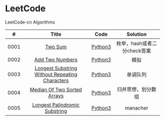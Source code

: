 # LeetCode

LeetCode-cn Algorithms

| # | Title | Code | Solution |
|:---:|:---:|:---:|:---:|
|0001|[Two Sum](https://leetcode-cn.com/problems/two-sum/)|[Python3](algorithms\python3\two_sum\two_sum.py)|枚举，hash或者二分check答案|
|0002|[Add Two Numbers](https://leetcode-cn.com/problems/add-two-numbers/)|[Python3](algorithms\python3\add_two_numbers\add_two_numbers.py)|模拟|
|0003|[Longest Substring Without Repeating Characters](https://leetcode-cn.com/problems/longest-substring-without-repeating-characters/)|[Python3](algorithms\python3\longest_substring_without_repeating_characters\longest_substring_without_repeating_characters.py)|单调队列|
|0004|[Median Of Two Sorted Arrays](https://leetcode-cn.com/problems/median-of-two-sorted-arrays)|[Python3](algorithms\python3\median_of_two_sorted_arrays\median_of_two_sorted_arrays.py)|归并思想，划分数组|
|0005|[Longest Palindromic Substring](https://leetcode-cn.com/problems/longest-palindromic-substring)|[Python3](algorithms\python3\longest_palindromic_substring\longest_palindromic_substring.py)|manacher|
